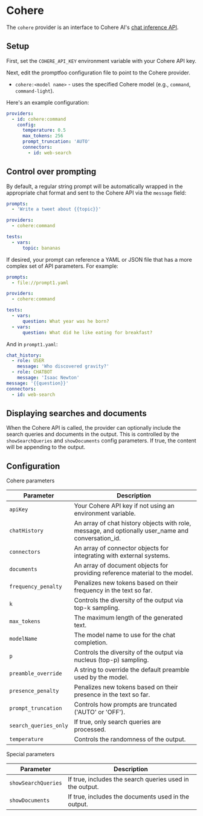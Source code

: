 # Cohere

The `cohere` provider is an interface to Cohere AI's [chat inference API](https://docs.cohere.com/reference/chat).

## Setup

First, set the `COHERE_API_KEY` environment variable with your Cohere API key.

Next, edit the promptfoo configuration file to point to the Cohere provider.

- `cohere:<model name>` - uses the specified Cohere model (e.g., `command`, `command-light`).

Here's an example configuration:

```yaml
providers:
  - id: cohere:command
    config:
      temperature: 0.5
      max_tokens: 256
      prompt_truncation: 'AUTO'
      connectors:
        - id: web-search
```

## Control over prompting

By default, a regular string prompt will be automatically wrapped in the appropriate chat format and sent to the Cohere API via the `message` field:

```yaml
prompts:
  - 'Write a tweet about {{topic}}'

providers:
  - cohere:command

tests:
  - vars:
      topic: bananas
```

If desired, your prompt can reference a YAML or JSON file that has a more complex set of API parameters. For example:

```yaml
prompts:
  - file://prompt1.yaml

providers:
  - cohere:command

tests:
  - vars:
      question: What year was he born?
  - vars:
      question: What did he like eating for breakfast?
```

And in `prompt1.yaml`:

```yaml
chat_history:
  - role: USER
    message: 'Who discovered gravity?'
  - role: CHATBOT
    message: 'Isaac Newton'
message: '{{question}}'
connectors:
  - id: web-search
```

## Displaying searches and documents

When the Cohere API is called, the provider can optionally include the search queries and documents in the output. This is controlled by the `showSearchQueries` and `showDocuments` config parameters. If true, the content will be appending to the output.

## Configuration

Cohere parameters

| Parameter             | Description                                                                                        |
| --------------------- | -------------------------------------------------------------------------------------------------- |
| `apiKey`              | Your Cohere API key if not using an environment variable.                                          |
| `chatHistory`         | An array of chat history objects with role, message, and optionally user_name and conversation_id. |
| `connectors`          | An array of connector objects for integrating with external systems.                               |
| `documents`           | An array of document objects for providing reference material to the model.                        |
| `frequency_penalty`   | Penalizes new tokens based on their frequency in the text so far.                                  |
| `k`                   | Controls the diversity of the output via top-k sampling.                                           |
| `max_tokens`          | The maximum length of the generated text.                                                          |
| `modelName`           | The model name to use for the chat completion.                                                     |
| `p`                   | Controls the diversity of the output via nucleus (top-p) sampling.                                 |
| `preamble_override`   | A string to override the default preamble used by the model.                                       |
| `presence_penalty`    | Penalizes new tokens based on their presence in the text so far.                                   |
| `prompt_truncation`   | Controls how prompts are truncated ('AUTO' or 'OFF').                                              |
| `search_queries_only` | If true, only search queries are processed.                                                        |
| `temperature`         | Controls the randomness of the output.                                                             |

Special parameters

| Parameter           | Description                                              |
| ------------------- | -------------------------------------------------------- |
| `showSearchQueries` | If true, includes the search queries used in the output. |
| `showDocuments`     | If true, includes the documents used in the output.      |
